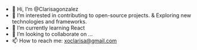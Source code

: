 - 👋 Hi, I’m @Clarisagonzalez
- 👀 I’m interested in contributing to open-source projects. & Exploring new technologies and frameworks.
- 🌱 I’m currently learning React
- 💞️ I’m looking to collaborate on ...
- 📫 How to reach me: xoclarisa@gmail.com

<!---
Clarisagonzalez/Clarisagonzalez is a ✨ special ✨ repository because its `README.md` (this file) appears on your GitHub profile.
You can click the Preview link to take a look at your changes.
--->
